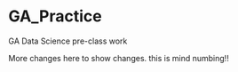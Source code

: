# GA_Practice
GA Data Science pre-class work


More changes here to show changes. this is mind numbing!!
